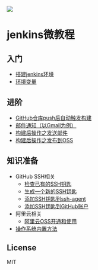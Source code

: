 [![][ButlerImage]][website]

# jenkins微教程

## 入门
  - [搭建jenkins环境](https://github.com/blackstone86/learn-jenkins/blob/master/install_jenkins.md)
  - [环境变量](https://github.com/blackstone86/learn-jenkins/blob/master/environment_variables.md)

## 进阶
  - [GitHub仓库push后自动触发构建](https://github.com/blackstone86/learn-jenkins/blob/master/ci_by_webhook.md)
  - [邮件通知（以Gmail为例）](https://github.com/blackstone86/learn-jenkins/blob/master/mail_notification.md)
  - [构建后操作之发送邮件](https://github.com/blackstone86/learn-jenkins/blob/master/send_mail_after_build.md)
  - [构建后操作之发布到OSS](https://github.com/blackstone86/learn-jenkins/blob/master/publish_artifacts_to_ftp.md)

## 知识准备
  - GitHub SSH相关
    - [检查已有的SSH钥匙](https://github.com/blackstone86/learn-jenkins/blob/master/github_ssh_key_check.md)
    - [生成一个新的SSH钥匙](https://github.com/blackstone86/learn-jenkins/blob/master/github_ssh_key_generate.md)
    - [添加SSH钥匙到ssh-agent](https://github.com/blackstone86/learn-jenkins/blob/master/github_ssh_key_to_sshagent.md)
    - [添加SSH钥匙到GitHub账户](https://github.com/blackstone86/learn-jenkins/blob/master/github_ssh_key_add.md)
  - 阿里云相关
    - [阿里云OSS开通和使用](https://github.com/blackstone86/learn-jenkins/blob/master/aliyun_create_oss.md)
  - [操作系统内置方法](https://github.com/blackstone86/learn-jenkins/blob/master/sys_function.md)

## License

MIT

[ButlerImage]: https://jenkins.io/sites/default/files/jenkins_logo.png
[website]: https://jenkins.io/
